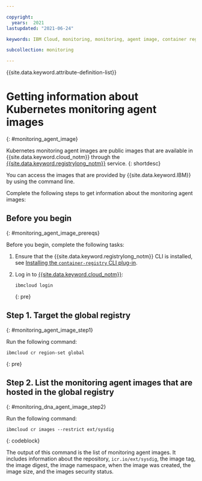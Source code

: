 ```yaml
---

copyright:
  years:  2021
lastupdated: "2021-06-24"

keywords: IBM Cloud, monitoring, monitoring, agent image, container registry, icr

subcollection: monitoring

---
```


{{site.data.keyword.attribute-definition-list}}

# Getting information about Kubernetes monitoring agent images 
{: #monitoring_agent_image}

Kubernetes monitoring agent images are public images that are available in {{site.data.keyword.cloud_notm}} through the [{{site.data.keyword.registrylong_notm}}](/docs/Registry?topic=Registry-getting-started) service.
{: shortdesc}

You can access the images that are provided by {{site.data.keyword.IBM}} by using the command line.

Complete the following steps to get information about the monitoring agent images:

## Before you begin
{: #monitoring_agent_image_prereqs}

Before you begin, complete the following tasks:

1. Ensure that the {{site.data.keyword.registrylong_notm}} CLI is installed, see [Installing the `container-registry` CLI plug-in](/docs/Registry?topic=Registry-registry_setup_cli_namespace#cli_namespace_registry_cli_install).

2. Log in to [{{site.data.keyword.cloud_notm}}](/docs/cli?topic=cli-ibmcloud_cli#ibmcloud_login):

    ```text
    ibmcloud login
    ```
    {: pre}


## Step 1. Target the global registry
{: #monitoring_agent_image_step1}

Run the following command:

```text
ibmcloud cr region-set global
```
{: pre}



## Step 2. List the monitoring agent images that are hosted in the global registry
{: #monitoring_dna_agent_image_step2}

Run the following command:

```text
ibmcloud cr images --restrict ext/sysdig
```
{: codeblock}

The output of this command is the list of monitoring agent images. It includes information about the repository, `icr.io/ext/sysdig`, the image tag, the image digest, the image namespace, when the image was created, the image size, and the images security status.

